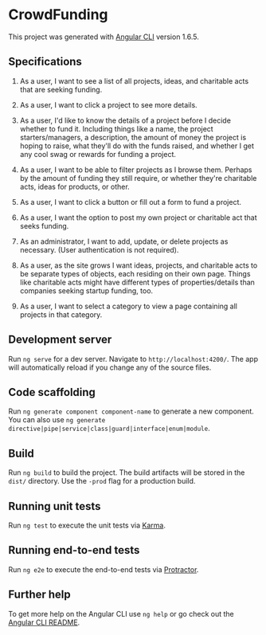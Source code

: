 # CrowdFunding

This project was generated with [Angular CLI](https://github.com/angular/angular-cli) version 1.6.5.

## Specifications
1. As a user, I want to see a list of all projects, ideas, and charitable acts that are seeking funding.

2. As a user, I want to click a project to see more details.

3. As a user, I'd like to know the details of a project before I decide whether to fund it. Including things like a name, the project starters/managers, a description, the amount of money the project is hoping to raise, what they'll do with the funds raised, and whether I get any cool swag or rewards for funding a project.

4. As a user, I want to be able to filter projects as I browse them. Perhaps by the amount of funding they still require, or whether they're charitable acts, ideas for products, or other.

5. As a user, I want to click a button or fill out a form to fund a project.

6. As a user, I want the option to post my own project or charitable act that seeks funding.
7. As an administrator, I want to add, update, or delete projects as necessary. (User authentication is not required).

8. As a user, as the site grows I want ideas, projects, and charitable acts to be separate types of objects, each residing on their own page. Things like charitable acts might have different types of properties/details than companies seeking startup funding, too.

9. As a user, I want to select a category to view a page containing all projects in that category.

## Development server

Run `ng serve` for a dev server. Navigate to `http://localhost:4200/`. The app will automatically reload if you change any of the source files.

## Code scaffolding

Run `ng generate component component-name` to generate a new component. You can also use `ng generate directive|pipe|service|class|guard|interface|enum|module`.

## Build

Run `ng build` to build the project. The build artifacts will be stored in the `dist/` directory. Use the `-prod` flag for a production build.

## Running unit tests

Run `ng test` to execute the unit tests via [Karma](https://karma-runner.github.io).

## Running end-to-end tests

Run `ng e2e` to execute the end-to-end tests via [Protractor](http://www.protractortest.org/).

## Further help

To get more help on the Angular CLI use `ng help` or go check out the [Angular CLI README](https://github.com/angular/angular-cli/blob/master/README.md).
